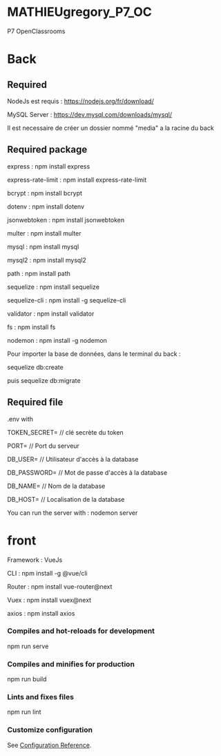 # MATHIEUgregory_P7_OC
P7 OpenClassrooms

# Back
## Required
NodeJs est requis : https://nodejs.org/fr/download/

MySQL Server : https://dev.mysql.com/downloads/mysql/

Il est necessaire de créer un dossier nommé "media" a la racine du back

## Required package 
express : npm install express

express-rate-limit : npm install express-rate-limit

bcrypt : npm install bcrypt

dotenv : npm install dotenv

jsonwebtoken : npm install jsonwebtoken

multer : npm install multer

mysql : npm install mysql

mysql2 : npm install mysql2

path : npm install path

sequelize : npm install sequelize

sequelize-cli : npm install -g sequelize-cli

validator : npm install validator

fs : npm install fs

nodemon : npm install -g nodemon

Pour importer la base de données, dans le terminal du back :

sequelize db:create  

puis sequelize db:migrate

## Required file
.env with 

TOKEN_SECRET=   // clé secrète du token

PORT=   // Port du serveur

DB_USER=    // Utilisateur d'accès à la database 

DB_PASSWORD=    // Mot de passe d'accès à la database

DB_NAME=    // Nom de la database

DB_HOST=    // Localisation de la database 

You can run the server with : nodemon server


# front 
Framework : VueJs 

CLI : npm install -g @vue/cli

Router : npm install vue-router@next

Vuex : npm install vuex@next

axios : npm install axios

### Compiles and hot-reloads for development
npm run serve

### Compiles and minifies for production
npm run build

### Lints and fixes files
npm run lint

### Customize configuration
See [Configuration Reference](https://cli.vuejs.org/config/).
